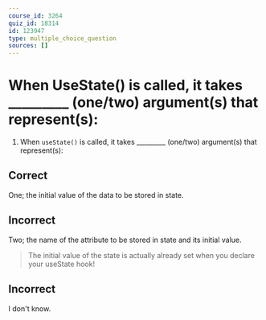 ```yaml
---
course_id: 3264
quiz_id: 18314
id: 123947
type: multiple_choice_question
sources: []
---
```


# When UseState() is called, it takes _________ (one/two) argument(s) that represent(s):

1. When&nbsp;`useState()`&nbsp;is called, it takes \_\_\_\_\_\_\_\_\_ (one/two) argument(s) that represent(s):

## Correct

One; the initial value of the data to be stored in state.

## Incorrect

Two; the name of the attribute to be stored in state and its initial value.

> The initial value of the state is actually already set when you declare your
> useState hook!

## Incorrect

I don't know.
